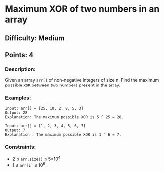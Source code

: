 # Maximum XOR of two numbers in an array
## Difficulty: Medium
## Points: 4
### Description:
Given an array `arr[]` of non-negative integers of size n. Find the maximum possible `XOR` between two numbers present in the array.

### Examples:
```
Input: arr[] = [25, 10, 2, 8, 5, 3]
Output: 28
Explanation: The maximum possible XOR is 5 ^ 25 = 28.
```
```
Input: arr[] = [1, 2, 3, 4, 5, 6, 7]
Output: 7
Explanation : The maximum possible XOR is 1 ^ 6 = 7.
```
### Constraints:
- 2 ≤ `arr.size()` ≤ 5*10<sup>4</sup>
- 1 ≤ `arr[i]` ≤ 10<sup>6</sup>